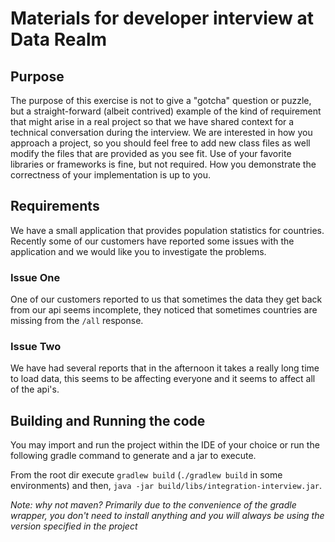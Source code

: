 # Materials for developer interview at Data Realm

## Purpose
The purpose of this exercise is not to give a "gotcha" question or puzzle, but a straight-forward (albeit contrived)
example of the kind of requirement that might arise in a real project so that we have shared context for a technical 
conversation during the interview. We are interested in how you approach a project, so you should feel free to add new 
class files as well modify the files that are provided as you see fit. Use of your favorite libraries or frameworks is
fine, but not required. How you demonstrate the correctness of your implementation is up to you.

## Requirements
We have a small application that provides population statistics for countries. Recently some of our customers
have reported some issues with the application and we would like you to investigate the problems.

### Issue One

One of our customers reported to us that sometimes the data they get back from our api seems incomplete, they noticed
that sometimes countries are missing from the `/all` response.

### Issue Two

We have had several reports that in the afternoon it takes a really long time to load data, this seems
to be affecting everyone and it seems to affect all of the api's. 

## Building and Running the code

You may import and run the project within the IDE of your choice or run the following gradle command to generate and
a jar to execute.

From the root dir execute `gradlew build` (`./gradlew build` in some environments) and then, `java -jar
build/libs/integration-interview.jar`.

_Note: why not maven? Primarily due to the convenience of the gradle wrapper, you don't need to install anything and
you will always be using the version specified in the project_